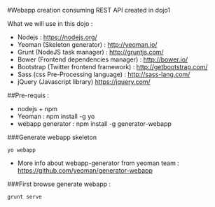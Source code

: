 #Webapp creation consuming REST API created in dojo1

What we will use in this dojo :
* Nodejs : https://nodejs.org/
* Yeoman (Skeleton generator) : http://yeoman.io/
* Grunt (NodeJS task manager) : http://gruntjs.com/
* Bower (Frontend dependencies manager) : http://bower.io/
* Bootstrap (Twitter frontend framework) : http://getbootstrap.com/
* Sass (css Pre-Processing language) : http://sass-lang.com/
* jQuery (Javascript library) https://jquery.com/

##Pre-requis : 
* nodejs + npm 
* Yeoman : npm install -g yo
* webapp generator : npm install -g generator-webapp

###Generate webapp skeleton
```
yo webapp
```

* More info about webapp-generator from yeoman team : https://github.com/yeoman/generator-webapp

###First browse generate webapp :
```
grunt serve
```
